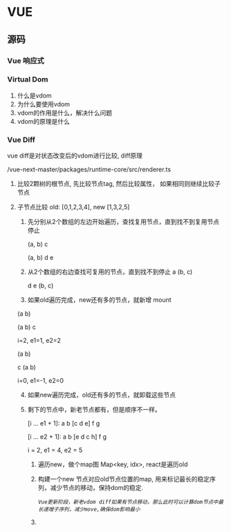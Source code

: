 # VUE 

## 源码

### Vue 响应式

### Virtual Dom

1. 什么是vdom
2. 为什么要使用vdom
3. vdom的作用是什么，解决什么问题
4. vdom的原理是什么

### Vue Diff

vue diff是对状态改变后的vdom进行比较, diff原理

/vue-next-master/packages/runtime-core/src/renderer.ts

1. 比较2颗树的根节点, 先比较节点tag, 然后比较属性， 如果相同则继续比较子节点

2. 子节点比较 old: [0,1,2,3,4], new [1,3,2,5]

   1. 先分别从2个数组的左边开始遍历，查找复用节点，直到找不到复用节点停止

      (a, b) c

      (a, b) d e

   2. 从2个数组的右边查找可复用的节点，直到找不到停止
      a (b, c)

      d e  (b, c)

   3.  如果old遍历完成，new还有多的节点，就新增 mount 

      (a b)

      (a b) c

      i=2, e1=1, e2=2

      (a b)

      c (a b)

      i=0, e1=-1, e2=0

   4. 如果new遍历完成，old还有多的节点，就卸载这些节点

   5. 剩下的节点中，新老节点都有，但是顺序不一样。

      [i ... e1 + 1]: a b [c d e] f g

      [i ... e2 + 1]: a b [e d c h] f g

       i = 2, e1 = 4, e2 = 5

      1. 遍历new，做个map图 Map<key, idx>, react是遍历old
      
      2. 构建一个new 节点对应old节点位置的map, 用来标记最长的稳定序列，减少节点的移动，保持dom的稳定.
      
         *`Vue更新阶段，新老vdom diff如果有节点移动，那么此时可以计算dom节点中最长递增子序列，减少move,确保dom影响最小`*
      
      3. 

